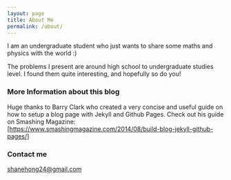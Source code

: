 ```yaml
---
layout: page
title: About Me
permalink: /about/
---
```


I am an undergraduate student who just wants to share some maths and physics with the world :)

The problems I present are around high school to undergraduate studies level. I found them quite interesting, and hopefully so do you!

### More Information about this blog

Huge thanks to Barry Clark who created a very concise and useful guide on how to setup a blog page with Jekyll and Github Pages. Check out his guide on Smashing Magazine: [https://www.smashingmagazine.com/2014/08/build-blog-jekyll-github-pages/]

### Contact me

[shanehong24@gmail.com](mailto:shanehong24@gmail.com)
